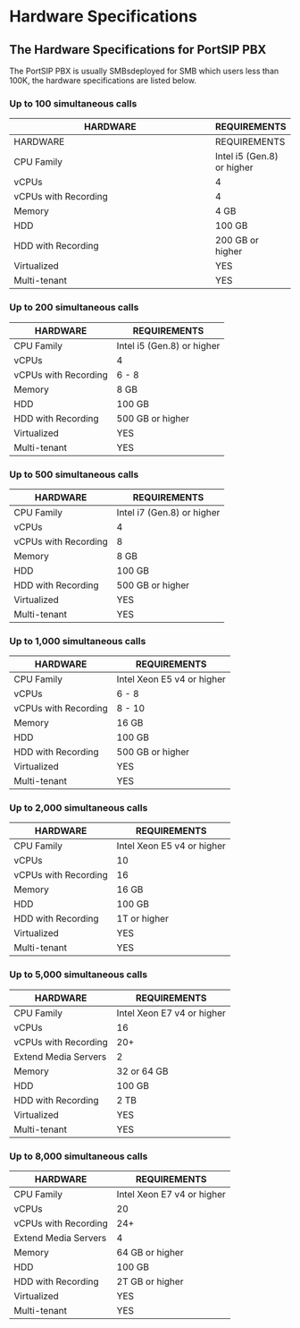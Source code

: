 # Hardware Specifications

## The Hardware Specifications for PortSIP PBX

The PortSIP PBX is usually SMBsdeployed for SMB which users less than 100K,  the hardware specifications are listed below.

### **Up to 100 simultaneous calls**

<table data-header-hidden><thead><tr><th width="400">HARDWARE</th><th>REQUIREMENTS</th></tr></thead><tbody><tr><td>HARDWARE</td><td>REQUIREMENTS</td></tr><tr><td>CPU Family</td><td>Intel i5 (Gen.8) or higher</td></tr><tr><td>vCPUs</td><td>4</td></tr><tr><td>vCPUs with Recording</td><td>4</td></tr><tr><td>Memory</td><td>4 GB</td></tr><tr><td>HDD</td><td>100 GB</td></tr><tr><td>HDD with Recording</td><td>200 GB or higher</td></tr><tr><td>Virtualized</td><td>YES</td></tr><tr><td>Multi-tenant</td><td>YES</td></tr></tbody></table>

### **Up to 200 simultaneous calls**

| HARDWARE             | REQUIREMENTS               |
| -------------------- | -------------------------- |
| CPU Family           | Intel i5 (Gen.8) or higher |
| vCPUs                | 4                          |
| vCPUs with Recording | 6 - 8                      |
| Memory               | 8 GB                       |
| HDD                  | 100 GB                     |
| HDD with Recording   | 500 GB or higher           |
| Virtualized          | YES                        |
| Multi-tenant         | YES                        |

### **Up to 500 simultaneous calls**

| HARDWARE             | REQUIREMENTS               |
| -------------------- | -------------------------- |
| CPU Family           | Intel i7 (Gen.8) or higher |
| vCPUs                | 4                          |
| vCPUs with Recording | 8                          |
| Memory               | 8 GB                       |
| HDD                  | 100 GB                     |
| HDD with Recording   | 500 GB or higher           |
| Virtualized          | YES                        |
| Multi-tenant         | YES                        |

### **Up to 1,000 simultaneous calls**

| HARDWARE             | REQUIREMENTS               |
| -------------------- | -------------------------- |
| CPU Family           | Intel Xeon E5 v4 or higher |
| vCPUs                | 6 - 8                      |
| vCPUs with Recording | 8 - 10                     |
| Memory               | 16 GB                      |
| HDD                  | 100 GB                     |
| HDD with Recording   | 500 GB or higher           |
| Virtualized          | YES                        |
| Multi-tenant         | YES                        |

### **Up to 2,000 simultaneous calls**

| HARDWARE             | REQUIREMENTS               |
| -------------------- | -------------------------- |
| CPU Family           | Intel Xeon E5 v4 or higher |
| vCPUs                | 10                         |
| vCPUs with Recording | 16                         |
| Memory               | 16 GB                      |
| HDD                  | 100 GB                     |
| HDD with Recording   | 1T or higher               |
| Virtualized          | YES                        |
| Multi-tenant         | YES                        |

### **Up to 5,000 simultaneous calls**

| HARDWARE             | REQUIREMENTS               |
| -------------------- | -------------------------- |
| CPU Family           | Intel Xeon E7 v4 or higher |
| vCPUs                | 16                         |
| vCPUs with Recording | 20+                        |
| Extend Media Servers | 2                          |
| Memory               | 32 or 64 GB                |
| HDD                  | 100 GB                     |
| HDD with Recording   | 2 TB                       |
| Virtualized          | YES                        |
| Multi-tenant         | YES                        |

### **Up to 8,000 simultaneous calls**

| HARDWARE             | REQUIREMENTS               |
| -------------------- | -------------------------- |
| CPU Family           | Intel Xeon E7 v4 or higher |
| vCPUs                | 20                         |
| vCPUs with Recording | 24+                        |
| Extend Media Servers | 4                          |
| Memory               | 64 GB or higher            |
| HDD                  | 100 GB                     |
| HDD with Recording   | 2T GB or higher            |
| Virtualized          | YES                        |
| Multi-tenant         | YES                        |



